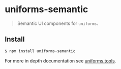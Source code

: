 # uniforms-semantic

> Semantic UI components for `uniforms`.

## Install

```sh
$ npm install uniforms-semantic
```

For more in depth documentation see [uniforms.tools](https://uniforms.tools).
